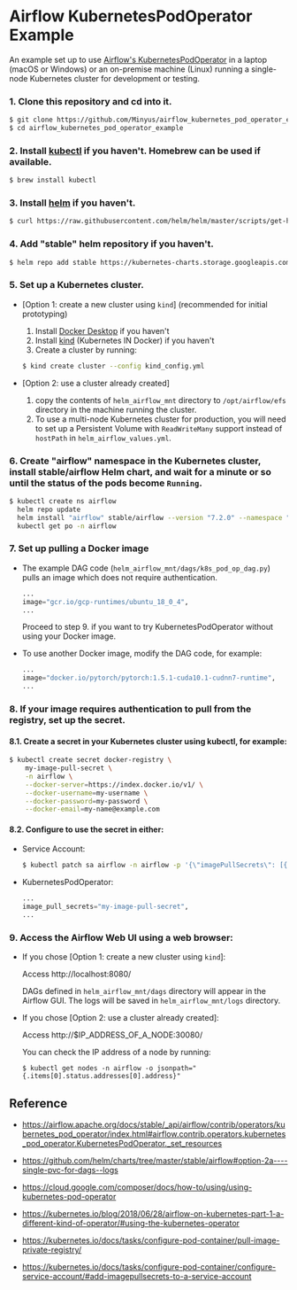 # Airflow KubernetesPodOperator Example

An example set up to use 
[Airflow's KubernetesPodOperator](https://airflow.apache.org/docs/stable/_api/airflow/contrib/operators/kubernetes_pod_operator/index.html#airflow.contrib.operators.kubernetes_pod_operator.KubernetesPodOperator._set_resources) in a laptop (macOS or Windows) or an on-premise machine (Linux) running a single-node Kubernetes cluster for development or testing.

### 1. Clone this repository and cd into it. 

```bash
$ git clone https://github.com/Minyus/airflow_kubernetes_pod_operator_example.git
$ cd airflow_kubernetes_pod_operator_example
```

### 2. Install [kubectl](https://kubernetes.io/docs/tasks/tools/install-kubectl/) if you haven't. Homebrew can be used if available.

```bash
$ brew install kubectl
```

### 3. Install [helm](https://helm.sh/docs/intro/install/) if you haven't. 

```bash
$ curl https://raw.githubusercontent.com/helm/helm/master/scripts/get-helm-3 | bash
```

### 4. Add "stable" helm repository if you haven't.

```bash
$ helm repo add stable https://kubernetes-charts.storage.googleapis.com/
```

### 5. Set up a Kubernetes cluster.

  - [Option 1: create a new cluster using `kind`] (recommended for initial prototyping)

    1. Install [Docker Desktop](https://docs.docker.com/desktop/#download-and-install) if you haven't
    2. Install [kind](https://kind.sigs.k8s.io/docs/user/quick-start/#installation) (Kubernetes IN Docker) if you haven't
    3. Create a cluster by running:

    ```bash
    $ kind create cluster --config kind_config.yml
    ```

  - [Option 2: use a cluster already created] 
    
    1. copy the contents of `helm_airflow_mnt` directory to `/opt/airflow/efs` directory in the machine running the cluster. 
    2. To use a multi-node Kubernetes cluster for production, you will need to set up a Persistent Volume with `ReadWriteMany` support instead of `hostPath` in `helm_airflow_values.yml`.

### 6. Create "airflow" namespace in the Kubernetes cluster, install stable/airflow Helm chart, and wait for a minute or so until the status of the pods become `Running`.

```bash
$ kubectl create ns airflow 
  helm repo update 
  helm install "airflow" stable/airflow --version "7.2.0" --namespace "airflow" --values helm_airflow_values.yml 
  kubectl get po -n airflow
```

### 7. Set up pulling a Docker image

- The example DAG code (`helm_airflow_mnt/dags/k8s_pod_op_dag.py`) pulls an image which does not require authentication.

  ```python
  ...
  image="gcr.io/gcp-runtimes/ubuntu_18_0_4",
  ...
  ```

  Proceed to step 9. if you want to try KubernetesPodOperator without using your Docker image.

- To use another Docker image, modify the DAG code, for example:

  ```python
  ...
  image="docker.io/pytorch/pytorch:1.5.1-cuda10.1-cudnn7-runtime",
  ...
  ```

### 8. If your image requires authentication to pull from the registry, set up the secret.

#### 8.1. Create a secret in your Kubernetes cluster using kubectl, for example:

  ```bash
  $ kubectl create secret docker-registry \
      my-image-pull-secret \
      -n airflow \
      --docker-server=https://index.docker.io/v1/ \
      --docker-username=my-username \
      --docker-password=my-password \
      --docker-email=my-name@example.com
  ```

  #### 8.2. Configure to use the secret in either:
  
  - Service Account: 

    ```bash
    $ kubectl patch sa airflow -n airflow -p '{\"imagePullSecrets\": [{\"name\": \"my-image-pull-secret\"}]}'
    ```

  - KubernetesPodOperator:

    ```python
    ...
    image_pull_secrets="my-image-pull-secret",
    ...
    ```

### 9. Access the Airflow Web UI using a web browser:

  - If you chose [Option 1: create a new cluster using `kind`]:
  
    Access http://localhost:8080/
  
    DAGs defined in `helm_airflow_mnt/dags` directory will appear in the Airflow GUI. 
    The logs will be saved in `helm_airflow_mnt/logs` directory.
  
  - If you chose [Option 2: use a cluster already created]:
  
    Access http://$IP_ADDRESS_OF_A_NODE:30080/

    You can check the IP address of a node by running:

    ```
    $ kubectl get nodes -n airflow -o jsonpath="{.items[0].status.addresses[0].address}"
    ```

## Reference

- https://airflow.apache.org/docs/stable/_api/airflow/contrib/operators/kubernetes_pod_operator/index.html#airflow.contrib.operators.kubernetes_pod_operator.KubernetesPodOperator._set_resources

- https://github.com/helm/charts/tree/master/stable/airflow#option-2a----single-pvc-for-dags--logs

- https://cloud.google.com/composer/docs/how-to/using/using-kubernetes-pod-operator

- https://kubernetes.io/blog/2018/06/28/airflow-on-kubernetes-part-1-a-different-kind-of-operator/#using-the-kubernetes-operator

- https://kubernetes.io/docs/tasks/configure-pod-container/pull-image-private-registry/

- https://kubernetes.io/docs/tasks/configure-pod-container/configure-service-account/#add-imagepullsecrets-to-a-service-account
